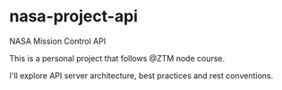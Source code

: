 # nasa-project-api

NASA Mission Control API

This is a personal project that follows @ZTM node course.

I'll explore API server architecture, best practices and rest conventions.
